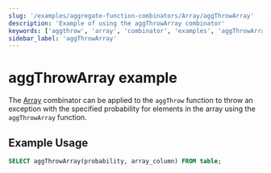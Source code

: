 ```yaml
---
slug: '/examples/aggregate-function-combinators/Array/aggThrowArray'
description: 'Example of using the aggThrowArray combinator'
keywords: ['aggthrow', 'array', 'combinator', 'examples', 'aggThrowArray']
sidebar_label: 'aggThrowArray'
---
```


# aggThrowArray example

The [Array](/sql-reference/aggregate-functions/combinators#-array) combinator can be applied to the `aggThrow` function to throw an exception with the specified probability for elements in the array using the `aggThrowArray` function.

## Example Usage

```sql
SELECT aggThrowArray(probability, array_column) FROM table;
```
